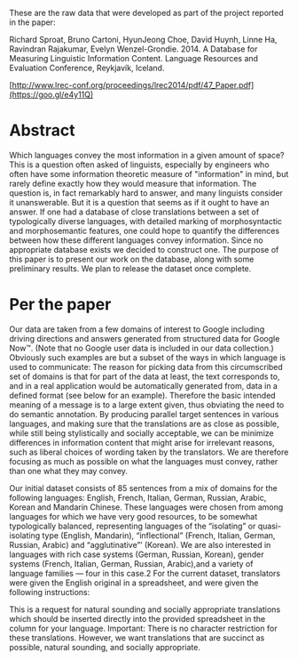 These are the raw data that were developed as part of the project reported in
the paper:

Richard Sproat, Bruno Cartoni, HyunJeong Choe, David Huynh, Linne Ha, Ravindran
Rajakumar, Evelyn Wenzel-Grondie. 2014.  A Database for Measuring Linguistic
Information Content. Language Resources and Evaluation Conference, Reykjavík,
Iceland.

[http://www.lrec-conf.org/proceedings/lrec2014/pdf/47_Paper.pdf](https://goo.gl/e4y11Q)

# Abstract

Which languages convey the most information in a given amount of space? This is
a question often asked of linguists, especially by engineers who often have some
information theoretic measure of "information" in mind, but rarely define
exactly how they would measure that information. The question is, in fact
remarkably hard to answer, and many linguists consider it unanswerable. But it
is a question that seems as if it ought to have an answer. If one had a database
of close translations between a set of typologically diverse languages, with
detailed marking of morphosyntactic and morphosemantic features, one could hope
to quantify the differences between how these different languages convey
information. Since no appropriate database exists we decided to construct
one. The purpose of this paper is to present our work on the database, along
with some preliminary results. We plan to release the dataset once complete.

# Per the paper

Our data are taken from a few domains of interest to Google including driving
directions and answers generated from structured data for Google Now™. (Note
that no Google user data is included in our data collection.)  Obviously such
examples are but a subset of the ways in which language is used to communicate:
The reason for picking data from this circumscribed set of domains is that for
part of the data at least, the text corresponds to, and in a real application
would be automatically generated from, data in a defined format (see below for
an example). Therefore the basic intended meaning of a message is to a large
extent given, thus obviating the need to do semantic annotation. By producing
parallel target sentences in various languages, and making sure that the
translations are as close as possible, while still being stylistically and
socially acceptable, we can be minimize differences in information content that
might arise for irrelevant reasons, such as liberal choices of wording taken by
the translators. We are therefore focusing as much as possible on what the
languages must convey, rather than one what they may convey.

Our initial dataset consists of 85 sentences from a mix of domains for the
following languages: English, French, Italian, German, Russian, Arabic, Korean
and Mandarin Chinese. These languages were chosen from among languages for which
we have very good resources, to be somewhat typologically balanced, representing
languages of the “isolating” or quasi-isolating type (English, Mandarin),
“inflectional” (French, Italian, German, Russian, Arabic) and “agglutinative”’
(Korean). We are also interested in languages with rich case systems (German,
Russian, Korean), gender systems (French, Italian, German, Russian, Arabic),and
a variety of language families — four in this case.2 For the current dataset,
translators were given the English original in a spreadsheet, and were given the
following instructions:

This is a request for natural sounding and socially appropriate translations
which should be inserted directly into the provided spreadsheet in the column
for your language.  Important: There is no character restriction for these
translations. However, we want translations that are succinct as possible,
natural sounding, and socially appropriate.
